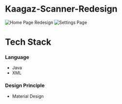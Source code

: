 # Kaagaz-Scanner-Redesign

![Home Page Redesign](https://i.ibb.co/yfQnjG8/Web-1920-1.jpg)
![Settings Page](https://i.ibb.co/7SXB1DD/Web-1920-2.jpg)

# Tech Stack

### Language

  - Java
  - XML
  
### Design Principle

  - Material Design
  
  

